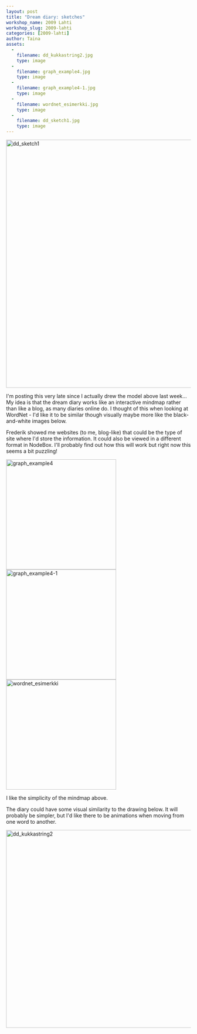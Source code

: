 ```yaml
---
layout: post
title: "Dream diary: sketches"
workshop_name: 2009 Lahti
workshop_slug: 2009-lahti
categories: [2009-lahti]
author: Taina 
assets:
  -
    filename: dd_kukkastring2.jpg
    type: image
  -
    filename: graph_example4.jpg
    type: image
  -
    filename: graph_example4-1.jpg
    type: image
  -
    filename: wordnet_esimerkki.jpg
    type: image
  -
    filename: dd_sketch1.jpg
    type: image
---
```

<img class="alignnone size-full wp-image-563" title="dd_sketch1" src="http://workshops.nodebox.net/2009/wp-content/uploads/dd_sketch1.jpg" alt="dd_sketch1" width="689" height="676" />

I'm posting this very late since I actually drew the model above last week... My idea is that the dream diary works like an interactive mindmap rather than like a blog, as many diaries online do. I thought of this when looking at WordNet - I'd like it to be similar though visually maybe more like the black-and-white images below.

Frederik showed me websites (to me, blog-like) that could be the type of site where I'd store the information. It could also be viewed in a different format in NodeBox. I'll probably find out how this will work but right now this seems a bit puzzling!

<img class="alignnone size-medium wp-image-554" title="graph_example4" src="http://workshops.nodebox.net/2009/wp-content/uploads/graph_example4-300x300.jpg" alt="graph_example4" width="300" height="300" /><img class="alignnone size-medium wp-image-555" title="graph_example4-1" src="http://workshops.nodebox.net/2009/wp-content/uploads/graph_example4-1-300x300.jpg" alt="graph_example4-1" width="300" height="300" /><img class="alignnone size-medium wp-image-560" title="wordnet_esimerkki" src="http://workshops.nodebox.net/2009/wp-content/uploads/wordnet_esimerkki-300x300.jpg" alt="wordnet_esimerkki" width="300" height="300" />

I like the simplicity of the mindmap above.

The diary could have some visual similarity to the drawing below. It will probably be simpler, but I'd like there to be animations when moving from one word to another.

<img class="alignnone size-full wp-image-548" title="dd_kukkastring2" src="http://workshops.nodebox.net/2009/wp-content/uploads/dd_kukkastring2.jpg" alt="dd_kukkastring2" width="585" height="539" />
